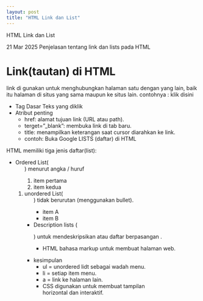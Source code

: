 ```yaml
---
layout: post
title: "HTML Link dan List"
---
```


HTML Link dan List

21 Mar 2025
Penjelasan tentang link dan lists pada HTML

# Link(tautan) di HTML

link di gunakan untuk menghubungkan halaman satu dengan yang lain, baik itu halaman di situs yang sama maupun ke situs lain. contohnya : klik disini

* Tag Dasar
    Teks yang diklik
* Atribut penting
    - href: alamat tujuan link (URL atau path).
    - terget=”_blank”: membuka link di tab baru.
    - title: menampilkan keterangan saat cursor diarahkan ke link.
    - contoh: Buka Google
 LISTS (daftar) di HTML

HTML memiliki tiga jenis daftar(list):

* Ordered List(<ol>) menurut angka / huruf
    1. item pertama
    2. item kedua
* unordered List(<ul>) tidak berurutan (menggunakan bullet).
    - item A
    - item B
*  Description lists (<dl>) untuk mendeskripsikan atau daftar berpasangan .
    - HTML
        bahasa markup untuk membuat halaman web.
* kesimpulan
    - ul = unordered lidt sebagai wadah menu.
    - li = setiap item menu.
    - a = link ke halaman lain.
    - CSS digunakan untuk membuat tampilan horizontal dan interaktif.
